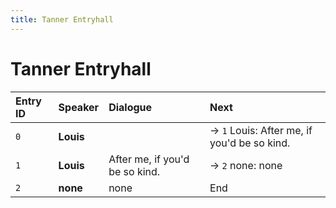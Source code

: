 ```yaml
---
title: Tanner Entryhall
---
```


# Tanner Entryhall


| Entry ID | Speaker | Dialogue | Next |
| :------- | :------ | :------- | :------------ |
| `0` | **Louis** |  | → `1` Louis: After me, if you'd be so kind\. |
| `1` | **Louis** | After me, if you'd be so kind\. | → `2` none: none |
| `2` | **none** | none | End |
